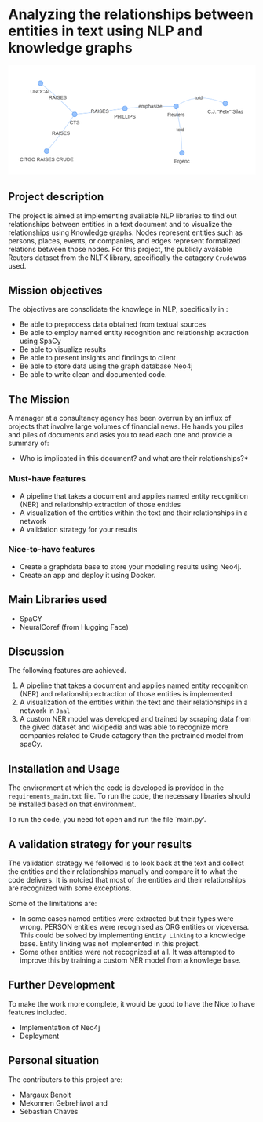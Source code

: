 # Analyzing the relationships between entities in text using NLP and knowledge graphs

![knowledge_graph](knowledge_graph1.png)

## Project description

The project is aimed at implementing available NLP libraries to find out relationships between entities in a text document and to visualize the relationships using Knowledge graphs. Nodes represent entities such as persons, places, events, or companies, and edges represent formalized relations between those nodes. For this project, the publicly available Reuters dataset from the NLTK library, specifically the catagory `Crude`was used. 


## Mission objectives

The objectives are consolidate the knowlege in NLP, specifically in :

- Be able to preprocess data obtained from textual sources
- Be able to employ named entity recognition and relationship extraction using SpaCy
- Be able to visualize results
- Be able to present insights and findings to client
- Be able to store data using the graph database Neo4j
- Be able to write clean and documented code.

## The Mission

A manager at a consultancy agency has been overrun by an influx of projects that involve large volumes of financial news. He hands you piles and piles of documents and asks you to read each one and provide a summary of: 

* Who is implicated in this document? and what are their relationships?*


### Must-have features

- A pipeline that takes a document and applies named entity recognition (NER) and relationship extraction of those entities
- A visualization of the entities within the text and their relationships in a network
- A validation strategy for your results

### Nice-to-have features

- Create a graphdata base to store your modeling results using Neo4j.
- Create an app and deploy it using Docker.

## Main Libraries used
- SpaCY
- NeuralCoref (from Hugging Face)

## Discussion

The following features are achieved.

 1. A pipeline that takes a document and applies named entity recognition (NER) and relationship extraction of those entities is implemented
 2. A visualization of the entities within the text and their relationships in a network in `Jaal`
 3. A custom NER model was developed and trained by scraping data from the gived dataset and wikipedia and was able to recognize more companies related to Crude catagory than the pretrained model from spaCy. 


## Installation and Usage

The environment at which the code is developed is provided in the `requirements_main.txt` file. To run the code, the necessary libraries should be installed  based on that environment.

To run the code, you need tot open and run the file `main.py'. 


## A validation strategy for your results 
The validation strategy we followed is to look back at the text and collect the entities and their relationships manually and compare it to what the code delivers. It is notcied that most of the entities  and their relationships are recognized with some exceptions. 

Some of the limitations are:
    
  * In some cases named entities were extracted but their types were wrong. PERSON entities were recognised as ORG entities or viceversa. This could be solved by implementing `Entity Linking` to a knowledge base. Entity linking was not implemented in this project.
  * Some other entities were not recognized at all. It was attempted to improve this by training a custom NER model from a knowlege base.

## Further Development
To make the work more complete, it would be good to have  the Nice to have features included.

  * Implementation of Neo4j
  * Deployment

## Personal situation

The contributers to this project are:

- Margaux Benoit  
- Mekonnen Gebrehiwot and 
- Sebastian Chaves